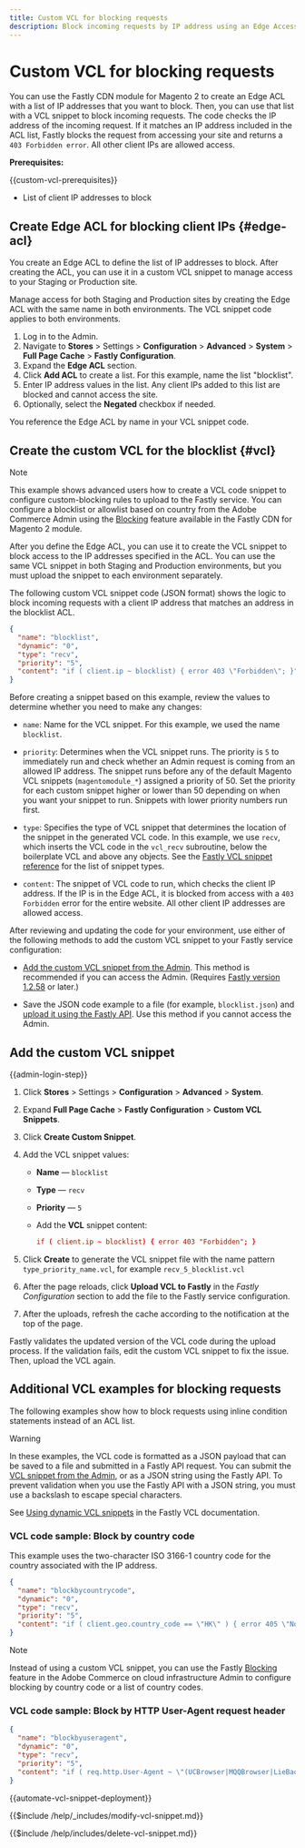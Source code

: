 ```yaml
---
title: Custom VCL for blocking requests
description: Block incoming requests by IP address using an Edge Access Control list (ACL) with a custom VCL snippet.
---
```


# Custom VCL for blocking requests

You can use the Fastly CDN module for Magento 2 to create an Edge ACL with a list of IP addresses that you want to block. Then, you can use that list with a VCL snippet to block incoming requests. The code checks the IP address of the incoming request. If it matches an IP address included in the ACL list, Fastly blocks the request from accessing your site and returns a `403 Forbidden error`. All other client IPs are allowed access.

**Prerequisites:**

{{custom-vcl-prerequisites}}

-  List of client IP addresses to block

## Create Edge ACL for blocking client IPs {#edge-acl}

You create an Edge ACL to define the list of IP addresses to block. After creating the ACL, you can use it in a custom VCL snippet to manage access to your Staging or Production site.

Manage access for both Staging and Production sites by creating the Edge ACL with the same name in both environments. The VCL snippet code applies to both environments.

1. Log in to the Admin.
1. Navigate to **Stores** > Settings > **Configuration** > **Advanced** > **System** > **Full Page Cache** > **Fastly Configuration**.
1. Expand the **Edge ACL** section.
1. Click **Add ACL** to create a list. For this example, name the list "blocklist".
1. Enter IP address values in the list. Any client IPs added to this list are blocked and cannot access the site.
1. Optionally, select the **Negated** checkbox if needed.

You reference the Edge ACL by name in your VCL snippet code.

## Create the custom VCL for the blocklist {#vcl}

>[!NOTE]
>
>This example shows advanced users how to create a VCL code snippet to configure custom-blocking rules to upload to the Fastly service. You can configure a blocklist or allowlist based on country from the Adobe Commerce Admin using the [Blocking](https://github.com/fastly/fastly-magento2/blob/master/Documentation/Guides/BLOCKING.md) feature available in the Fastly CDN for Magento 2 module.

After you define the Edge ACL, you can use it to create the VCL snippet to block access to the IP addresses specified in the ACL. You can use the same VCL snippet in both Staging and Production environments, but you must upload the snippet to each environment separately.

The following custom VCL snippet code (JSON format) shows the logic to block incoming requests with a client IP address that matches an address in the blocklist ACL.

```json
{
  "name": "blocklist",
  "dynamic": "0",
  "type": "recv",
  "priority": "5",
  "content": "if ( client.ip ~ blocklist) { error 403 \"Forbidden\"; }"
}
```

Before creating a snippet based on this example, review the values to determine whether you need to make any changes:

-  `name`: Name for the VCL snippet. For this example, we used the name `blocklist`.

-  `priority`: Determines when the VCL snippet runs. The priority  is `5` to immediately run and check whether an Admin request is coming from an allowed IP address. The snippet runs before any of the default Magento VCL snippets (`magentomodule_*`) assigned a priority of 50. Set the priority for each custom snippet higher or lower than 50 depending on when you want your snippet to run. Snippets with lower priority numbers run first.

-  `type`: Specifies the type of VCL snippet that determines the location of the snippet in the generated VCL code. In this example,  we use `recv`, which inserts the VCL code in the `vcl_recv` subroutine, below the boilerplate VCL and above any objects. See the [Fastly VCL snippet reference](https://docs.fastly.com/api/config#api-section-snippet) for the list of snippet types.

-  `content`: The snippet of VCL code to run, which checks the client IP address. If the IP is in the Edge ACL, it is blocked from access with a `403 Forbidden` error for the entire website. All other client IP addresses are allowed access.

After reviewing and updating the code for your environment, use either of the following methods to add the custom VCL snippet to your Fastly service configuration:

-  [Add the custom VCL snippet from the Admin](#add-the-custom-vcl-snippet). This method is recommended if you can access the Admin. (Requires [Fastly version 1.2.58](fastly-configuration.md#upgrade-fastly-module) or later.)

-  Save the JSON code example to a file (for example, `blocklist.json`) and [upload it using the Fastly API](fastly-vcl-custom-snippets.md#manage-custom-vcl-snippets-using-the-api). Use this method if you cannot access the Admin.

## Add the custom VCL snippet

{{admin-login-step}}

1. Click **Stores** > Settings > **Configuration** > **Advanced** > **System**.

1. Expand **Full Page Cache** > **Fastly Configuration** > **Custom VCL Snippets**.

1. Click **Create Custom Snippet**.

1. Add the VCL snippet values:

   -  **Name** — `blocklist`

   -  **Type** — `recv`

   -  **Priority** — `5`

   -  Add the **VCL** snippet content:

      ```conf
      if ( client.ip ~ blocklist) { error 403 "Forbidden"; }
      ```

1. Click **Create** to generate the VCL snippet file with the name pattern `type_priority_name.vcl`, for example `recv_5_blocklist.vcl`

1. After the page reloads, click **Upload VCL to Fastly** in the *Fastly Configuration* section to add the file to the Fastly service configuration.

1. After the uploads, refresh the cache according to the notification at the top of the page.

Fastly validates the updated version of the VCL code during the upload process. If the validation fails, edit the custom VCL snippet to fix the issue. Then, upload the VCL again.

## Additional VCL examples for blocking requests

The following examples show how to block requests using inline condition statements instead of an ACL list.

>[!WARNING]
>
>In these examples, the VCL code is formatted as a JSON payload that can be saved to a file and submitted in a Fastly API request. You can submit the [VCL snippet from the Admin](#add-the-custom-vcl-snippet), or as a JSON string using the Fastly API. To prevent validation when you use the Fastly API with a JSON string, you must use a backslash to escape special characters.

See [Using dynamic VCL snippets](https://docs.fastly.com/vcl/vcl-snippets/) in the Fastly VCL documentation.

### VCL code sample: Block by country code

This example uses the two-character ISO 3166-1 country code for the country associated with the IP address.

```json
{
  "name": "blockbycountrycode",
  "dynamic": "0",
  "type": "recv",
  "priority": "5",
  "content": "if ( client.geo.country_code == \"HK\" ) { error 405 \"Not allowed\";}"
}
```

>[!NOTE]
>
>Instead of using a custom VCL snippet, you can use the Fastly [Blocking](https://github.com/fastly/fastly-magento2/blob/master/Documentation/Guides/BLOCKING.md) feature in the Adobe Commerce on cloud infrastructure Admin to configure blocking by country code or a list of country codes.

### VCL code sample: Block by HTTP User-Agent request header

```json
{
  "name": "blockbyuseragent",
  "dynamic": "0",
  "type": "recv",
  "priority": "5",
  "content": "if ( req.http.User-Agent ~ \"(UCBrowser|MQQBrowser|LieBaoFast|Mb2345Browser)\" ) {error 405 \"Not allowed\";}"
}
```

{{automate-vcl-snippet-deployment}}

{{$include /help/_includes/modify-vcl-snippet.md}}

{{$include /help/includes/delete-vcl-snippet.md}}



